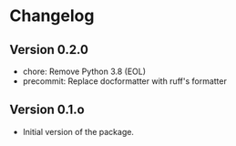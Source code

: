 # Changelog

## Version 0.2.0

- chore: Remove Python 3.8 (EOL)
- precommit: Replace docformatter with ruff's formatter

## Version 0.1.o

- Initial version of the package.

